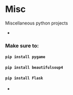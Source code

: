 # Misc
Miscellaneous python projects

-

### Make sure to:
#### ``` pip install pygame ```
#### ``` pip install beautifulsoup4 ```
#### ``` pip install Flask ```

-
